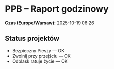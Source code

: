 # PPB – Raport godzinowy
**Czas (Europe/Warsaw):** 2025-10-19 06:26

## Status projektów
- Bezpieczny Pieszy — OK
- Zwolnij przy przejściu — OK
- Odblask ratuje życie — OK

